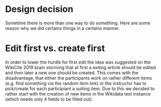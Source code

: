 # Design decision

Sometime there is more than one way to do something. Here are some
reason why we did certains things in a certains manner.

# Edit first vs. create first

In order to lower the hurdle for first edit the idea was suggested on
the WikiCite 2019 brain storming that at first a exiting article
should be edited and then later a new one should be created. This
comes with the disadvantage, that either the participants work on
rather different items (e.g. find something via the random item link)
or the instructor has to pick/create for each participiant a suiting
item. Due to this we decided to rather start with the creation of new
items in the Wikidata test instance (which needs only 4 fields to be
filled out).
